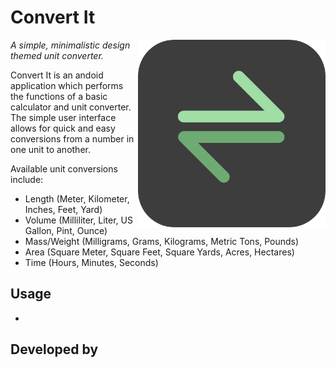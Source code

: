 Convert It
=======================

<img src="screenshots/logo.png" width="300" align="right">

*A simple, minimalistic design themed unit converter.*

Convert It is an andoid application which performs the functions of a basic calculator and unit converter. The simple user interface allows for quick and easy conversions from a number in one unit to another.  

Available unit conversions include:
- Length (Meter, Kilometer, Inches, Feet, Yard)
- Volume (Milliliter, Liter, US Gallon, Pint, Ounce)
- Mass/Weight (Milligrams, Grams, Kilograms, Metric Tons, Pounds)
- Area (Square Meter, Square Feet, Square Yards, Acres, Hectares)
- Time (Hours, Minutes, Seconds)

Usage
------
-

Developed by
------------
